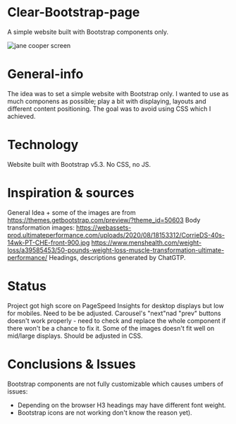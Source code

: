 # Clear-Bootstrap-page
A simple website built with Bootstrap components only. 

![jane cooper screen](https://user-images.githubusercontent.com/122927097/218562399-b54e1e5d-437f-491c-ae70-900c60c3ef58.png)

# General-info 
The idea was to set a simple website with Bootstrap only. I wanted to use as much componens as possible; play a bit with displaying, layouts and different content positioning. The goal was to avoid using CSS which I achieved.

# Technology
Website built with Bootstrap v5.3. No CSS, no JS.

# Inspiration & sources
General Idea + some of the images are from https://themes.getbootstrap.com/preview/?theme_id=50603
Body transformation images:
https://webassets-prod.ultimateperformance.com/uploads/2020/08/18153312/CorrieDS-40s-14wk-PT-CHE-front-900.jpg
https://www.menshealth.com/weight-loss/a39585453/50-pounds-weight-loss-muscle-transformation-ultimate-performance/
Headings, descriptions generated by ChatGTP.

# Status
Project got high score on PageSpeed Insights for desktop displays but low for mobiles. Need to be be adjusted. Carousel's "next"nad "prev" buttons doesn't work properly - need to check and replace the whole component if there won't be a chance to fix it. Some of the images doesn't fit well on mid/large displays. Should be adjusted in CSS.

# Conclusions & Issues
Bootstrap components are not fully customizable which causes umbers of issues: 
* Depending on the browser H3 headings may have different font weight.
* Bootstrap icons are not working don't know the reason yet).
